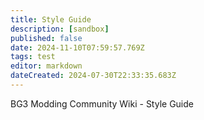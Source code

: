 ```yaml
---
title: Style Guide
description: [sandbox]
published: false
date: 2024-11-10T07:59:57.769Z
tags: test
editor: markdown
dateCreated: 2024-07-30T22:33:35.683Z
---
```


BG3 Modding Community Wiki - Style Guide